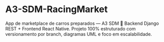# A3-SDM-RacingMarket
App de marketplace de carros preparados — A3 SDM 🚗 Backend Django REST + Frontend React Native. Projeto 100% estruturado com versionamento por branch, diagramas UML e foco em escalabilidade.
